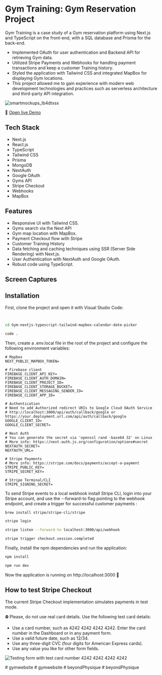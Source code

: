 # Gym Training: Gym Reservation Project

Gym Training is a case study of a Gym reservation platform using Next.js and TypeScript on the front-end, with a SQL database and Prisma for the back-end. 

- Implemented OAuth for user authentication and Backend API for retrieving Gym data. 
- Utilized Stripe Payments and Webhooks for handling payment transactions and keep a customer Training history. 
- Styled the application with Tailwind CSS and integrated MapBox for displaying Gym locations. 
- This project allowed me to gain experience with modern web development technologies and practices such as serverless architecture and third-party API integration.

![smartmockups_lb4dtxsx](https://)

🔗 [Open live Demo](https://hobbyhorsetours.com)

## Tech Stack

- Next.js
- React.js
- TypeScript
- Tailwind CSS
- Prisma
- MongoDB
- NextAuth
- Google OAuth
- Gyms API
- Stripe Checkout
- Webhooks
- MapBox

## Features

- Responsive UI with Tailwind CSS.
- Gyms search via the Next API
- Gym map location with MapBox.
- Payment Checkout flow with Stripe
- Customer Training History
- Data fetching and caching techniques using SSR (Server Side Rendering) with Next.js.
- User Authentication with NextAuth and Google OAuth.
- Robust code using TypeScript.

## Screen Captures


## Installation

First, clone the project and open it with Visual Studio Code:

```bash


cd Gym-nextjs-typescript-tailwind-mapbox-calendar-date-picker

code .
```

Then, create a .env.local file in the root of the project and configure the following environment variables:

```
# Mapbox
NEXT_PUBLIC_MAPBOX_TOKEN=

# Firebase client
FIREBASE_CLIENT_API_KEY=
FIREBASE_CLIENT_AUTH_DOMAIN=
FIREBASE_CLIENT_PROJECT_ID=
FIREBASE_CLIENT_STORAGE_BUCKET=
FIREBASE_CLIENT_MESSAGING_SENDER_ID=
FIREBASE_CLIENT_APP_ID=

# Authentication
# Need to add Authorized redirect URIs to Google Cloud OAuth Service
# http://localhost:3000/api/auth/callback/google or https://your.deployment.url.com/api/auth/callback/google
GOOGLE_CLIENT_ID=
GOOGLE_CLIENT_SECRET=

# Next Auth
# You can generate the secret via 'openssl rand -base64 32' on Linux
# More info: https://next-auth.js.org/configuration/options#secret
NEXTAUTH_SECRET=
NEXTAUTH_URL=

# Stripe Payments
# More info: https://stripe.com/docs/payments/accept-a-payment
STRIPE_PUBLIC_KEY=
STRIPE_SECRET_KEY=

# Stripe Terminal/CLI
STRIPE_SIGNING_SECRET=
```

To send Stripe events to a local webhook install Stripe CLI, login into your Stripe account, and use the --forward-to flag pointing to the webhook endpoint, and create a trigger for successful customer payments :

```bash
brew install stripe/stripe-cli/stripe

stripe login

stripe listen --forward-to localhost:3000/api/webhook

stripe trigger checkout.session.completed
```

Finally, install the npm dependencies and run the application:

```bash
npm install

npm run dev
```

Now the application is running on http://localhost:3000 🚀

## How to test Stripe Checkout

The current Stripe Checkout implementation simulates payments in test mode. 

⛔️ Please, do not use real card details. Use the following test card details:

* Use a card number, such as 4242 4242 4242 4242. Enter the card number in the Dashboard or in any payment form.
* Use a valid future date, such as 12/34.
* Use any three-digit CVC (four digits for American Express cards).
* Use any value you like for other form fields.

![Testing form with test card number 4242 4242 4242 4242](https://b.stripecdn.com/docs-statics-srv/assets/test-card.c3f9b3d1a3e8caca3c9f4c9c481fd49c.jpg)

#   g y m w e b s i t e 
 
 #   g y m w e b s i t e 
 
 #   b e y o n d P h y s i q u e  
 #   b e y o n d P h y s i q u e  
 